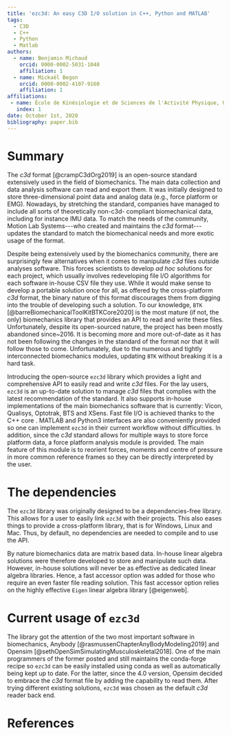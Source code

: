 ```yaml
---
title: 'ezc3d: An easy C3D I/O solution in C++, Python and MATLAB'
tags:
  - C3D
  - C++
  - Python
  - Matlab
authors:
  - name: Benjamin Michaud
    orcid: 0000-0002-5031-1048
    affiliation: 1
  - name: Mickaël Begon
    orcid: 0000-0002-4107-9160
    affiliation: 1
affiliations:
 - name: École de Kinésiologie et de Sciences de l'Activité Physique, Université de Montréal
   index: 1
date: October 1st, 2020
bibliography: paper.bib
---
```


# Summary
The *c3d* format [@crampC3dOrg2019] is an open-source standard extensively used in the field of biomechanics.
The main data collection and data analysis software can read and export them. 
It was initially designed to store three-dimensional point data and analog data (e.g., force platform or EMG).
Nowadays, by stretching the standard, companies have managed to include all sorts of theoretically non-c3d- compliant biomechanical data, including for instance IMU data.
To match the needs of the community, Motion Lab Systems---who created and maintains the *c3d* format---updates the standard to match the biomechanical needs and more exotic usage of the format.

Despite being extensively used by the biomechanics community, there are surprisingly few alternatives when it comes to manipulate *c3d* files outside analyses software. 
This forces scientists to develop *ad hoc* solutions for each project, which usually involves redeveloping file I/O algorithms for each software in-house CSV file they use. 
While it would make sense to develop a portable solution once for all, as offered by the cross-platform *c3d* format, the binary nature of this format discourages them from digging into the trouble of developing such a solution.
To our knowledge, `BTK` [@barreBiomechanicalToolKitBTKCore2020] is the most mature (if not, the only) biomechanics library that provides an API to read and write these files.
Unfortunately, despite its open-sourced nature, the project has been mostly abandoned since~2016.
It is becoming more and more out-of-date as it has not been following the changes in the standard of the format nor that it will follow those to come.
Unfortunately, due to the numerous and tightly interconnected biomechanics modules, updating `BTK` without breaking it is a hard task.

Introducing the open-source `ezc3d` library which provides a light and comprehensive API to easily read and write *c3d* files. 
For the lay users, `ezc3d` is an up-to-date solution to manage *c3d* files that complies with the latest recommendation of the standard.
It also supports in-house implementations of the main biomechanics software that is currently: Vicon, Qualisys, Optotrak, BTS and XSens. 
Fast file I/O is achieved thanks to the C++ core .
MATLAB and Python3 interfaces are also conveniently provided so one can implement `ezc3d` in their current workflow without difficulties.
In addition, since the *c3d* standard allows for multiple ways to store force platform data, a force platform analysis module is provided.
The main feature of this module is to reorient forces, moments and centre of pressure in more common reference frames so they can be directly interpreted by the user. 

# The dependencies
The `ezc3d` library was originally designed to be a dependencies-free library.
This allows for a user to easily link `ezc3d` with their projects. 
This also eases things to provide a cross-platform library, that is for Windows, Linux and Mac. 
Thus, by default, no dependencies are needed to compile and to use the API.

By nature biomechanics data are matrix based data. 
In-house linear algebra solutions were therefore developed to store and manipulate such data.
However, in-house solutions will never be as effective as dedicated linear algebra libraries. 
Hence, a fast accessor option was added for those who require an even faster file reading solution.
This fast accessor option relies on the highly effective `Eigen` linear algebra library [@eigenweb].

# Current usage of `ezc3d`
The library got the attention of the two most important software in biomechanics, Anybody [@rasmussenChapterAnyBodyModeling2019] and Opensim [@sethOpenSimSimulatingMusculoskeletal2018].
One of the main programmers of the former posted and still maintains the conda-forge recipe so `ezc3d` can be easily installed using conda as well as automatically being kept up to date.
For the latter, since the 4.0 version, Opensim decided to embrace the *c3d* format file by adding the capability to read them.
After trying different existing solutions, `ezc3d` was chosen as the default *c3d* reader back end.

# References

